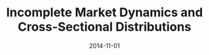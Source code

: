---
title: "Incomplete Market Dynamics and Cross-Sectional Distributions"
collection: publications
link: https://doi.org/10.1016/j.jet.2014.09.015
venue: "Journal of Economic Theory"
date: 2014-11-01
wpurl: https://ssrn.com/abstract=2322845
excerpt: "(Power law, Theory) Class of tractable dynamic general equilibrium models that generates power law in size distributions; one of my dissertation chapters at Yale."
---